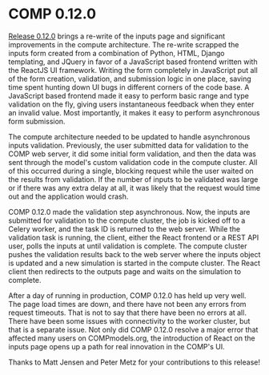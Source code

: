 # COMP 0.12.0

[Release 0.12.0][1] brings a re-write of the inputs page and significant improvements in the compute architecture. The re-write scrapped the inputs form created from a combination of Python, HTML, Django templating, and JQuery in favor of a JavaScript based frontend written with the ReactJS UI framework. Writing the form completely in JavaScript put all of the form creation, validation, and submission logic in one place, saving time spent hunting down UI bugs in different corners of the code base. A JavaScript based frontend made it easy to perform basic range and type validation on the fly, giving users instantaneous feedback when they enter an invalid value. Most importantly, it makes it easy to perform asynchronous form submission.

The compute architecture needed to be updated to handle asynchronous inputs validation. Previously, the user submitted data for validation to the COMP web server, it did some initial form validation, and then the data was sent through the model's custom validation code in the compute cluster. All of this occurred during a single, blocking request while the user waited on the results from validation. If the number of inputs to be validated was large or if there was any extra delay at all, it was likely that the request would time out and the application would crash. 

COMP 0.12.0 made the validation step asynchronous. Now, the inputs are submitted for validation to the compute cluster, the job is kicked off to a Celery worker, and the task ID is returned to the web server. While the validation task is running, the client, either the React frontend or a REST API user, polls the inputs at until validation is complete. The compute cluster pushes the validation results back to the web server where the inputs object is updated and a new simulation is started in the compute cluster. The React client then redirects to the outputs page and waits on the simulation to complete.

After a day of running in production, COMP 0.12.0 has held up very well. The page load times are down, and there have not been any errors from request timeouts. That is not to say that there have been no errors at all. There have been some issues with connectivity to the worker cluster, but that is a separate issue. Not only did COMP 0.12.0 resolve a major error that affected many users on COMPmodels.org, the introduction of React on the inputs page opens up a path for real innovation in the COMP's UI.

Thanks to Matt Jensen and Peter Metz for your contributions to this release!



[1]: https://github.com/comp-org/comp-ce/releases/tag/0.12.0

